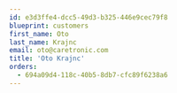 ```yaml
---
id: e3d3ffe4-dcc5-49d3-b325-446e9cec79f8
blueprint: customers
first_name: Oto
last_name: Krajnc
email: oto@caretronic.com
title: 'Oto Krajnc'
orders:
  - 694a09d4-118c-40b5-8db7-cfc89f6238a6
---
```


